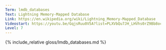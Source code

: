 ```yaml
---
Term: lmdb_databases
Text: Lightning Memory-Mapped Database
Link: https://en.wikipedia.org/wiki/Lightning_Memory-Mapped_Database
Videostart: https://youtu.be/GqjsRuu0V5A?list=PLXVbQu7JH_LHVhs0rZ9Bb8ocyKlPljkaG&t=21m42s
Level: 7
---
```


{% include_relative gloss/lmdb_databases.md %}
